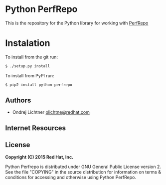 # Python PerfRepo #

This is the repository for the Python library for working with
[PerfRepo](https://github.com/PerfCake/PerfRepo)

# Instalation

To install from the git run:
```bash
$ ./setup.py install
```

To install from PyPI run:
```bash
$ pip2 install python-perfrepo
```

## Authors

* Ondrej Lichtner <olichtne@redhat.com>

## Internet Resources

## License

**Copyright (C) 2015 Red Hat, Inc.**

Python Perfrepo is distributed under GNU General Public License version 2. See
the file "COPYING" in the source distribution for information on terms &
conditions for accessing and otherwise using Python PerfRepo.
